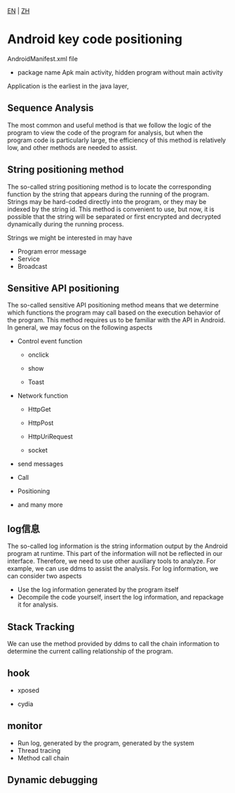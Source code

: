[EN](./android_code_location.md) | [ZH](./android_code_location-zh.md)
# Android key code positioning


AndroidManifest.xml file


- package name
Apk main activity, hidden program without main activity


Application is the earliest in the java layer,


## Sequence Analysis


The most common and useful method is that we follow the logic of the program to view the code of the program for analysis, but when the program code is particularly large, the efficiency of this method is relatively low, and other methods are needed to assist.


## String positioning method


The so-called string positioning method is to locate the corresponding function by the string that appears during the running of the program. Strings may be hard-coded directly into the program, or they may be indexed by the string id. This method is convenient to use, but now, it is possible that the string will be separated or first encrypted and decrypted dynamically during the running process.


Strings we might be interested in may have


- Program error message
- Service
- Broadcast


## Sensitive API positioning


The so-called sensitive API positioning method means that we determine which functions the program may call based on the execution behavior of the program. This method requires us to be familiar with the API in Android. In general, we may focus on the following aspects


- Control event function
    - onclick

    - show

    - Toast

- Network function
    - HttpGet

    - HttpPost

    - HttpUriRequest

    - socket

- send messages
- Call
- Positioning
- and many more




## log信息


The so-called log information is the string information output by the Android program at runtime. This part of the information will not be reflected in our interface. Therefore, we need to use other auxiliary tools to analyze. For example, we can use ddms to assist the analysis. For log information, we can consider two aspects


- Use the log information generated by the program itself
- Decompile the code yourself, insert the log information, and repackage it for analysis.


## Stack Tracking


We can use the method provided by ddms to call the chain information to determine the current calling relationship of the program.


## hook


- xposed

- cydia



## monitor



- Run log, generated by the program, generated by the system
- Thread tracing
- Method call chain


## Dynamic debugging